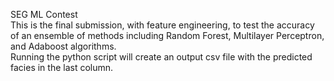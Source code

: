 SEG ML Contest  
This is the final submission, with feature engineering, to test the accuracy of an ensemble of methods including Random Forest, Multilayer Perceptron, and Adaboost algorithms.  
Running the python script will create an output csv file with the predicted facies in the last column.
